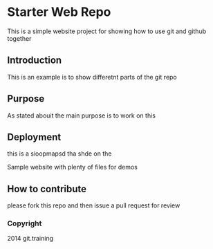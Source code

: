 # Starter Web Repo
This is a simple website project for showing how to use git and github together

## Introduction

This is an example is to show differetnt parts of the git repo

## Purpose

As stated abouit the main purpose is to work on this

## Deployment

this is a sioopmapsd tha shde on the

Sample website with plenty of files for demos
## How to contribute

please fork this repo and then issue a pull request for review

### Copyright

2014 git.training